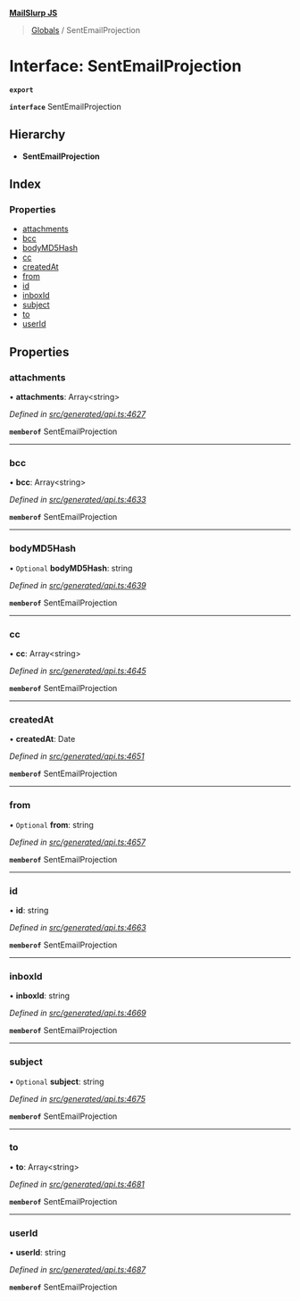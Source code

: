 **[MailSlurp JS](../README.md)**

> [Globals](../README.md) / SentEmailProjection

# Interface: SentEmailProjection

**`export`** 

**`interface`** SentEmailProjection

## Hierarchy

* **SentEmailProjection**

## Index

### Properties

* [attachments](sentemailprojection.md#attachments)
* [bcc](sentemailprojection.md#bcc)
* [bodyMD5Hash](sentemailprojection.md#bodymd5hash)
* [cc](sentemailprojection.md#cc)
* [createdAt](sentemailprojection.md#createdat)
* [from](sentemailprojection.md#from)
* [id](sentemailprojection.md#id)
* [inboxId](sentemailprojection.md#inboxid)
* [subject](sentemailprojection.md#subject)
* [to](sentemailprojection.md#to)
* [userId](sentemailprojection.md#userid)

## Properties

### attachments

•  **attachments**: Array\<string>

*Defined in [src/generated/api.ts:4627](https://github.com/mailslurp/mailslurp-client/blob/e4d4355/src/generated/api.ts#L4627)*

**`memberof`** SentEmailProjection

___

### bcc

•  **bcc**: Array\<string>

*Defined in [src/generated/api.ts:4633](https://github.com/mailslurp/mailslurp-client/blob/e4d4355/src/generated/api.ts#L4633)*

**`memberof`** SentEmailProjection

___

### bodyMD5Hash

• `Optional` **bodyMD5Hash**: string

*Defined in [src/generated/api.ts:4639](https://github.com/mailslurp/mailslurp-client/blob/e4d4355/src/generated/api.ts#L4639)*

**`memberof`** SentEmailProjection

___

### cc

•  **cc**: Array\<string>

*Defined in [src/generated/api.ts:4645](https://github.com/mailslurp/mailslurp-client/blob/e4d4355/src/generated/api.ts#L4645)*

**`memberof`** SentEmailProjection

___

### createdAt

•  **createdAt**: Date

*Defined in [src/generated/api.ts:4651](https://github.com/mailslurp/mailslurp-client/blob/e4d4355/src/generated/api.ts#L4651)*

**`memberof`** SentEmailProjection

___

### from

• `Optional` **from**: string

*Defined in [src/generated/api.ts:4657](https://github.com/mailslurp/mailslurp-client/blob/e4d4355/src/generated/api.ts#L4657)*

**`memberof`** SentEmailProjection

___

### id

•  **id**: string

*Defined in [src/generated/api.ts:4663](https://github.com/mailslurp/mailslurp-client/blob/e4d4355/src/generated/api.ts#L4663)*

**`memberof`** SentEmailProjection

___

### inboxId

•  **inboxId**: string

*Defined in [src/generated/api.ts:4669](https://github.com/mailslurp/mailslurp-client/blob/e4d4355/src/generated/api.ts#L4669)*

**`memberof`** SentEmailProjection

___

### subject

• `Optional` **subject**: string

*Defined in [src/generated/api.ts:4675](https://github.com/mailslurp/mailslurp-client/blob/e4d4355/src/generated/api.ts#L4675)*

**`memberof`** SentEmailProjection

___

### to

•  **to**: Array\<string>

*Defined in [src/generated/api.ts:4681](https://github.com/mailslurp/mailslurp-client/blob/e4d4355/src/generated/api.ts#L4681)*

**`memberof`** SentEmailProjection

___

### userId

•  **userId**: string

*Defined in [src/generated/api.ts:4687](https://github.com/mailslurp/mailslurp-client/blob/e4d4355/src/generated/api.ts#L4687)*

**`memberof`** SentEmailProjection
